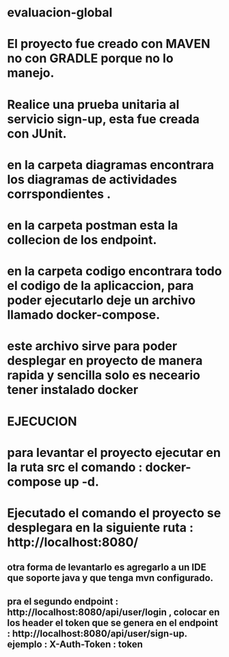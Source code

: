 # evaluacion-global

# El proyecto fue creado con MAVEN no con GRADLE porque no lo manejo.

# Realice una prueba unitaria al servicio sign-up, esta fue creada con JUnit.

# en la carpeta diagramas encontrara los diagramas de actividades corrspondientes .

# en la carpeta postman esta la collecion de los endpoint.

# en la carpeta codigo encontrara todo el codigo de la aplicaccion, para poder ejecutarlo deje un archivo llamado docker-compose.

# este archivo sirve para poder desplegar en proyecto de manera rapida y sencilla solo es neceario tener instalado docker

# EJECUCION

# para levantar el proyecto ejecutar en la ruta src el comando : docker-compose up -d.

# Ejecutado el comando el proyecto se desplegara en la siguiente ruta : http://localhost:8080/

## otra forma de levantarlo es agregarlo a un IDE que soporte java y que tenga mvn configurado.

## pra el segundo endpoint : http://localhost:8080/api/user/login , colocar en los header el token que se genera en el endpoint : http://localhost:8080/api/user/sign-up. ejemplo : X-Auth-Token : token
